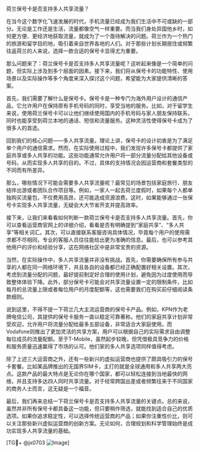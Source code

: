 荷兰保号卡是否支持多人共享流量？

在当今这个数字化飞速发展的时代，手机流量已经成为我们生活中不可或缺的一部分。无论是工作还是生活，流量都像空气一样重要。而当我们身处异国他乡时，如何更方便、更经济地获取流量，就成为了一个亟待解决的问题。荷兰作为一个热门的旅游和留学目的地，吸引着来自世界各地的人们。对于那些计划长期居住或频繁往返荷兰的人来说，选择一款合适的保号卡显得尤为重要。

那么问题来了：荷兰保号卡是否支持多人共享流量呢？这听起来像是一个简单的问题，但实际上涉及到多个层面的因素。接下来，我们将从保号卡的功能特性、使用场景以及实际操作等多个角度来深入探讨这个问题，希望能为大家提供清晰的答案。

首先，我们需要了解什么是保号卡。保号卡是一种专门为海外用户设计的通信产品，它允许用户在保持原有手机号码的同时，享受当地的服务。比如，对于留学生来说，使用荷兰保号卡可以让他们继续使用国内的手机号码与家人朋友保持联系，同时也能享受到荷兰本地的通话、短信和流量服务。这种灵活性使得保号卡成为了很多人的首选。

回到我们的核心问题——多人共享流量。理论上讲，保号卡的设计初衷是为了满足单个用户的通信需求。然而，在实际使用过程中，我们发现许多保号卡都提供了家庭共享或多人共享的功能。这些功能通常允许用户将一部分流量分配给其他设备或号码，从而实现多人共享的目的。不过，具体的支持情况会因运营商和套餐类型的不同而有所差异。

那么，哪些情况下可能会需要多人共享流量呢？最常见的场景包括家庭旅行、朋友结伴出游或者团队合作项目等。例如，一家人一起去荷兰度假时，如果每个人都单独购买流量包，不仅费用高昂，还可能造成资源浪费。这时，如果能够通过一张保号卡实现多人共享流量，无疑会大大节省开支并提高效率。

接下来，让我们来看看如何判断一款荷兰保号卡是否支持多人共享流量。首先，你可以查看运营商官网上的详细介绍，看看是否有明确提到“家庭共享”、“多人共享”等相关词汇。其次，可以直接联系客服咨询具体情况，毕竟每个用户的使用需求都不尽相同，专业的客服人员往往能给出更为准确的信息。最后，也可以参考其他用户的评价和经验分享，这在网络社区中是非常宝贵的资源。

当然，在实际操作中，多人共享流量并非没有挑战。首先，你需要确保所有参与共享的人都在同一网络环境下，并且各自的设备都已经正确配置好相关设置。其次，考虑到流量分配的问题，最好提前制定好合理的使用计划，避免因为过度使用而导致整体体验下降。此外，部分保号卡可能会对共享流量设置一定的限制条件，比如每月的总流量上限或者每位用户的月度配额等，这也需要我们在购买前仔细阅读条款细则。

说到这里，不得不提一下荷兰几大主流运营商的保号卡产品。例如，KPN作为老牌电信公司，其提供的保号卡服务一直以稳定可靠著称。他们的家庭共享计划非常受欢迎，允许用户将流量分配给最多五部设备，非常适合大家庭使用。而Vodafone则推出了更加灵活的共享方案，用户可以根据自己的实际需求自由调整每位成员的流量配额。至于T-Mobile，虽然起步较晚，但凭借极具竞争力的价格和服务质量迅速赢得了市场的认可。他们家的多人共享选项同样值得考虑。

除了上述三大运营商之外，还有一些新兴的虚拟运营商也提供了颇具吸引力的保号卡套餐。比如某品牌推出的无国界SIM卡，主打的就是全球通用和多人共享两大亮点。这款产品的最大特点是无论你在哪个国家，都可以轻松连接到当地最快的网络，并且支持多达四人同时共享流量。对于经常跨国出差或者频繁往来于不同国家的商务人士而言，这无疑是一个福音。

最后，我们再来总结一下荷兰保号卡是否支持多人共享流量的关键点。总的来说，虽然并非所有保号卡都具备这一功能，但只要稍作筛选，就能找到适合自己的优质选项。如果你追求稳定性，可以选择传统运营商的产品；如果你注重性价比，则可以关注那些新兴虚拟运营商的创新方案。无论如何，合理规划和科学管理始终是成功实现多人共享流量的基础。

[TG💪+ @jx0703 ![Image](https://github.com/user-attachments/assets/dbca1d08-cadb-493c-b0ec-ad6f7a83f270)]